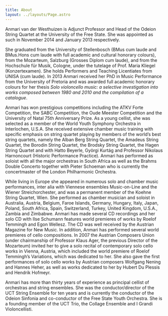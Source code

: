 ```yaml
---
title: About
layout: ../layouts/Page.astro
---
```


Anmari van der Westhuizen is Adjunct Professor and Head of the Odeion String
Quartet at the University of the Free State. She was appointed as such in
November 2014 and January 2013 respectively.

She graduated from the University of Stellenbosch (BMus cum laude and BMus.Hons
cum laude with full academic and cultural honorary colours), from the
Mozarteum, Salzburg (Grosses Diplom cum laude), and from the Hochschule für
Musik, Cologne, under the tutelage of Prof. Maria Kliegel (Konzertexamen). She
holds Performers and Teaching Licentiates from UNISA (cum laude). In 2013
Anmari received her PhD in Music Performance from the University of Pretoria
and was awarded full academic honorary colours for her thesis *Solo violoncello
music: a selective investigation into works composed between 1980 and 2010 and
the compilation of a catalogue*.

Anmari has won prestigious competitions including the ATKV Forte Competition,
the SABC Competition, the Oude Meester Competition and the University of Natal
75th Anniversary Prize. As a young cellist, she was selected as a member of the
World Youth Symphony Orchestra in Interlochen, U.S.A. She received extensive
chamber music training with specific emphasis on string quartet playing by
members of the world’s best string quartets, namely the Alban Berg String
Quartet, the Amadeus String Quartet, the Borodin String Quartet, the Brodsky
String Quartet, the Hagen String Quartet and with Hatto Beyerle, Györgi Kurtág
and Professor Nikolaus Harnoncourt (Historic Performance Practice). Anmari has
performed as soloist with all the major orchestras in South Africa as well as
the Brahms Double Concerto together with Pieter Schoeman who is currently the
concertmaster of the London Philharmonic Orchestra.

While living in Europe she appeared in numerous solo and chamber music
performances, inter alia with Viennese ensembles Music-on-Line and the Wiener
Streichorchester, and was a permanent member of the Koehne String Quartet,
Wien. She performed as chamber musician and soloist in Australia, Austria,
Belgium, Faroe Islands, Germany, Hungary, Italy, Japan, Poland, South Africa,
Spain, Switzerland, Turkey, United Kingdom, U.S.A., Zambia and Zimbabwe. Anmari
has made several CD recordings and her solo CD with Ilse Schumann features
world premieres of works by Roelof Temmingh and Egon Wellesz. The CD was well
received by the Austrian Magazine for New Music. In addition, Anmari has
performed several world premieres of cello compositions. In 2007 the Austrian
Composers Union (under chairmanship of Professor Klaus Ager, the previous
Director of the Mozarteum) invited her to give a solo recital of contemporary
solo cello works in Vienna, Austria, which included the world premiere of
Roelof Temmingh’s Variations, which was dedicated to her. She also gave the
first performances of solo cello works by Austrian composers Wolfgang Nening
and Hannes Heher, as well as works dedicated to her by Hubert Du Plessis and
Hendrik Hofmeyr.

Anmari has more than thirty years of experience as principal cellist of
orchestras and string ensembles. She was the conductor/director of the UCT
String Ensemble for ten years and is currently the conductor of the Odeion
Sinfonia and co-conductor of the Free State Youth Orchestra. She is a founding
member of the UCT Trio, the Collage Ensemble and I Grandi Violoncellisti.
